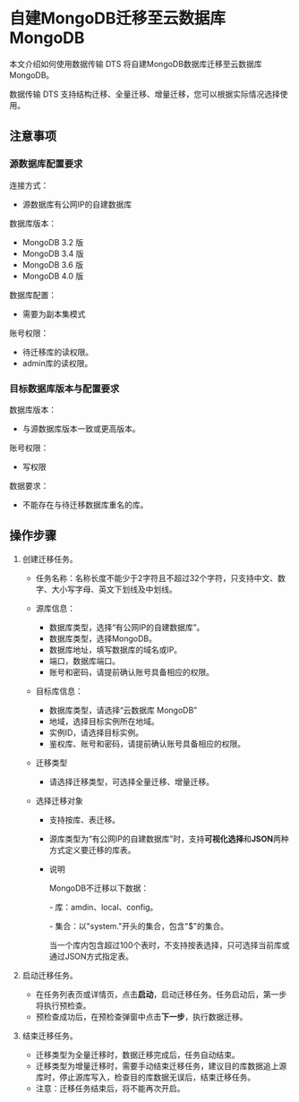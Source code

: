 # 自建MongoDB迁移至云数据库MongoDB

本文介绍如何使用数据传输 DTS 将自建MongoDB数据库迁移至云数据库MongoDB。

数据传输 DTS 支持结构迁移、全量迁移、增量迁移，您可以根据实际情况选择使用。

## 注意事项

### 源数据库配置要求

连接方式：

- 源数据库有公网IP的自建数据库

数据库版本：

- MongoDB 3.2 版
- MongoDB 3.4 版
- MongoDB 3.6 版
- MongoDB 4.0 版

数据库配置：

- 需要为副本集模式

账号权限：

- 待迁移库的读权限。
- admin库的读权限。

### 目标数据库版本与配置要求

数据库版本：

- 与源数据库版本一致或更高版本。

账号权限：

- 写权限

数据要求：

- 不能存在与待迁移数据库重名的库。

## 操作步骤

1. 创建迁移任务。

   - 任务名称：名称长度不能少于2字符且不超过32个字符，只支持中文、数字、大小写字母、英文下划线及中划线。

   - 源库信息：

     - 数据库类型，选择“有公网IP的自建数据库”。
     - 数据库类型，选择MongoDB。
     - 数据库地址，填写数据库的域名或IP。
     - 端口，数据库端口。
     - 账号和密码，请提前确认账号具备相应的权限。

   - 目标库信息：

     - 数据库类型，请选择“云数据库 MongoDB”
     - 地域，选择目标实例所在地域。
     - 实例ID，请选择目标实例。
     - 鉴权库、账号和密码，请提前确认账号具备相应的权限。

   - 迁移类型

     - 请选择迁移类型，可选择全量迁移、增量迁移。

   - 选择迁移对象

     - 支持按库、表迁移。

     - 源库类型为“有公网IP的自建数据库”时，支持**可视化选择**和**JSON**两种方式定义要迁移的库表。

     - 说明

       MongoDB不迁移以下数据：

       \- 库：amdin、local、config。

       \- 集合：以"system."开头的集合，包含"$"的集合。

       当一个库内包含超过100个表时，不支持按表选择，只可选择当前库或通过JSON方式指定表。

2. 启动迁移任务。

   - 在任务列表页或详情页，点击**启动**，启动迁移任务。任务启动后，第一步将执行预检查。
   - 预检查成功后，在预检查弹窗中点击**下一步**，执行数据迁移。

3. 结束迁移任务。

   - 迁移类型为全量迁移时，数据迁移完成后，任务自动结束。
   - 迁移类型为增量迁移时，需要手动结束迁移任务，建议目的库数据追上源库时，停止源库写入，检查目的库数据无误后，结束迁移任务。
   - 注意：迁移任务结束后，将不能再次开启。
